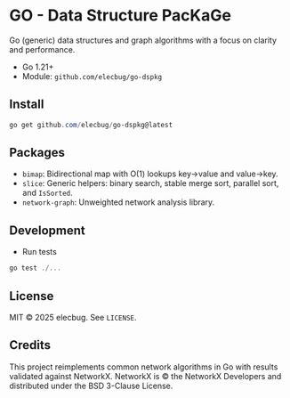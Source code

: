 # GO - Data Structure PacKaGe

Go (generic) data structures and graph algorithms with a focus on clarity and performance.

- Go 1.21+
- Module: `github.com/elecbug/go-dspkg`

## Install

```powershell
go get github.com/elecbug/go-dspkg@latest
```

## Packages

- `bimap`: Bidirectional map with O(1) lookups key->value and value->key.
- `slice`: Generic helpers: binary search, stable merge sort, parallel sort, and `IsSorted`.
- `network-graph`: Unweighted network analysis library.

## Development

- Run tests

```powershell
go test ./...
```

## License

MIT © 2025 elecbug. See `LICENSE`.

## Credits

This project reimplements common network algorithms in Go with results validated against NetworkX.
NetworkX is © the NetworkX Developers and distributed under the BSD 3-Clause License.